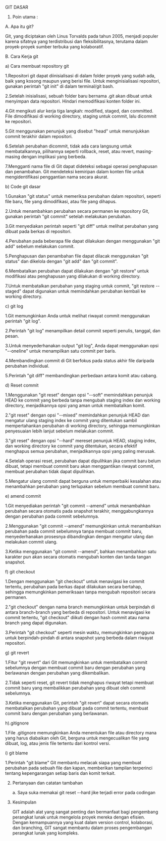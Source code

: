 GIT DASAR  

1. Poin utama :
   
A. Apa itu git?

Git, yang diciptakan oleh Linus Torvalds pada tahun 2005, menjadi populer karena
sifatnya yang terdistribusi dan fleksibilitasnya, terutama dalam proyek-proyek sumber
terbuka yang kolaboratif.

B. Cara Kerja git

 a) Cara membuat repository git
 
  1.Repositori git dapat diinisialisasi di dalam folder proyek yang sudah ada, baik yang kosong maupun yang berisi file. Untuk menginisialisasi repositori, gunakan perintah "git init" di dalam terminal/git bash.
  
  2.Setelah inisialisasi, sebuah folder baru bernama .git akan dibuat untuk menyimpan data repositori. Hindari memodifikasi konten folder ini.
  
  4.Git mengikuti alur kerja tiga langkah: modified, staged, dan committed. File dimodifikasi di working directory, staging untuk commit, lalu dicommit ke repositori.
  
  5.Git menggunakan penunjuk yang disebut "head" untuk menunjukkan commit terakhir dalam repositori.
  
  6.Setelah perubahan dicommit, tidak ada cara langsung untuk membatalkannya, pilihannya seperti rollback, reset, atau revert, masing-masing dengan implikasi yang berbeda.
  
  7.Mengganti nama file di Git dapat dideteksi sebagai operasi penghapusan dan penambahan. Git mendeteksi kemiripan dalam konten file untuk mengidentifikasi penggantian nama secara akurat.

 b) Code git dasar
 
  1.Gunakan "git status" untuk memeriksa perubahan dalam repositori, seperti file baru, file yang dimodifikasi, atau file yang dihapus.
  
  2.Untuk menambahkan perubahan secara permanen ke repository Git, gunakan perintah "git commit" setelah melakukan perubahan.
  
  3.Git menyediakan perintah seperti "git diff" untuk melihat perubahan yang dibuat pada berkas di repositori.
  
  4.Perubahan pada beberapa file dapat dilakukan dengan menggunakan "git add" sebelum melakukan commit.
  
  5.Penghapusan dan penambahan file dapat dilacak menggunakan "git status" dan dikelola dengan "git add" dan "git commit".
  
  6.Membatalkan perubahan dapat dilakukan dengan "git restore" untuk modifikasi atau penghapusan yang dilakukan di working directory.
  
  7.Untuk membatalkan perubahan yang staging untuk commit, "git restore --staged" dapat digunakan untuk memindahkan perubahan kembali ke working directory.

c) git log 

  1.Git memungkinkan Anda untuk melihat riwayat commit menggunakan perintah "git log".
  
  2.Perintah "git log" menampilkan detail commit seperti penulis, tanggal, dan pesan.
  
  3.Untuk menyederhanakan output "git log", Anda dapat menggunakan opsi "--oneline" untuk menampilkan satu commit per baris.
  
  4.Membandingkan commit di Git berfokus pada status akhir file daripada perubahan individual.
  
  5.Perintah "git diff" membandingkan perbedaan antara komit atau cabang.

d) Reset commit

 1.Menggunakan "git reset" dengan opsi "--soft" memindahkan penunjuk HEAD ke commit yang berbeda tanpa mengubah staging index dan working directory, menjadikannya opsi yang aman untuk membatalkan komit.
 
 2."git reset" dengan opsi "--mixed" memindahkan penunjuk HEAD dan mengatur ulang staging index ke commit yang ditentukan sambil mempertahankan perubahan di working directory, sehingga memungkinkan penyesuaian lebih lanjut sebelum melakukan commit.
 
 3."git reset" dengan opsi "--hard" mereset penunjuk HEAD, staging index, dan working directory ke commit yang ditentukan, secara efektif menghapus semua perubahan, menjadikannya opsi yang paling merusak.
 
 4.Setelah operasi reset, perubahan dapat dipulihkan jika commit baru belum dibuat, tetapi membuat commit baru akan menggantikan riwayat commit, membuat perubahan tidak dapat dipulihkan.
 
 5.Mengatur ulang commit dapat berguna untuk memperbaiki kesalahan atau menambahkan perubahan yang terlupakan sebelum membuat commit baru.

e) amend commit

 1.Git menyediakan perintah "git commit --amend" untuk menambahkan perubahan secara otomatis pada snapshot terakhir, menggabungkannya dengan perubahan pada commit sebelumnya.
 
 2.Menggunakan "git commit --amend" memungkinkan untuk menambahkan perubahan pada commit sebelumnya tanpa membuat commit baru, menyederhanakan prosesnya dibandingkan dengan mengatur ulang dan melakukan commit ulang.
 
 3.Ketika menggunakan "git commit --amend", bahkan menambahkan satu karakter pun akan secara otomatis mengubah konten dan tanda tangan snapshot.

f) git checkout

 1.Dengan menggunakan "git checkout" untuk menavigasi ke commit tertentu, perubahan pada berkas dapat dilakukan secara bertahap, sehingga memungkinkan pemeriksaan tanpa mengubah repositori secara permanen.
 
 2."git checkout" dengan nama branch memungkinkan untuk berpindah di antara branch-branch yang berbeda di repositori. Untuk menavigasi ke commit tertentu, "git checkout" diikuti dengan hash commit atau nama branch yang dapat digunakan.
 
 3.Perintah "git checkout" seperti mesin waktu, memungkinkan pengguna untuk berpindah-pindah di antara snapshot yang berbeda dalam riwayat repositori.

g) git revert

 1.Fitur "git revert" dari Git memungkinkan untuk membatalkan commit sebelumnya dengan membuat commit baru dengan perubahan yang berlawanan dengan perubahan yang dikembalikan.
 
 2.Tidak seperti reset, git revert tidak menghapus riwayat tetapi membuat commit baru yang membalikkan perubahan yang dibuat oleh commit sebelumnya.
 
 3.Ketika menggunakan Git, perintah "git revert" dapat secara otomatis membatalkan perubahan yang dibuat pada commit tertentu, membuat commit baru dengan perubahan yang berlawanan.

h).gitignore

 1.File .gitignore memungkinkan Anda menentukan file atau directory mana yang harus diabaikan oleh Git, berguna untuk mengecualikan file yang dibuat, log, atau jenis file tertentu dari kontrol versi.

i) git blame

 1.Perintah "git blame" Git membantu melacak siapa yang membuat perubahan pada sebuah file dan kapan, memberikan tampilan terperinci tentang kepengarangan setiap baris dan komit terkait.


2. Pertanyaan dan catatan tambahan
   
   a. Saya suka memakai git reset --hard jike terjadi error pada codingan

4. Kesimpulan

    GIT adalah alat yang sangat penting dan bermanfaat bagi pengembang perangkat lunak untuk mengelola 
    proyek mereka dengan efisien. Dengan kemampuannya yang kuat dalam version control, 
    kolaborasi, dan branching, GIT sangat membantu dalam proses pengembangan perangkat lunak yang kompleks.

 
 
   
